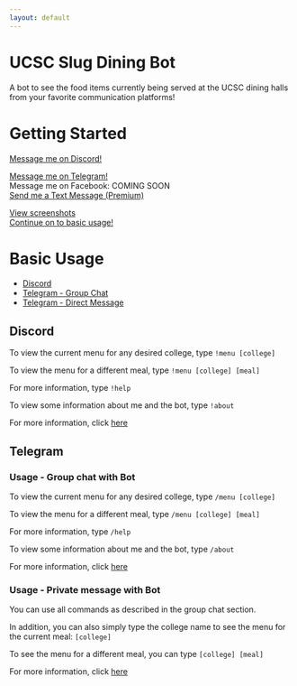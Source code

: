 ```yaml
---
layout: default
---
```


# UCSC Slug Dining Bot

A bot to see the food items currently being served at the UCSC dining halls from your favorite communication platforms!

# Getting Started

[Message me on Discord!](discord-instructions)  
<!--[Join the Discord server!](https://discord.gg/fxtNHYh)  -->
<!--[Add me to your Discord server!](https://discordapp.com/oauth2/authorize?client_id=530255285038612481&scope=bot)  -->
[Message me on Telegram!](https://t.me/UCSCDining_bot)  
Message me on Facebook: COMING SOON  
[Send me a Text Message (Premium)](sms)  

[View screenshots](screenshots)  
[Continue on to basic usage!](#basic-usage)

# Basic Usage

- [Discord](#discord)
- [Telegram - Group Chat](#usage---group-chat-with-bot)
- [Telegram - Direct Message](#usage---private-message-with-bot)

## Discord

To view the current menu for any desired college, type `!menu [college]`

To view the menu for a different meal, type `!menu [college] [meal]`

For more information, type `!help`

To view some information about me and the bot, type `!about`

For more information, click [here](discord)

## Telegram

### Usage - Group chat with Bot

To view the current menu for any desired college, type `/menu [college]`

To view the menu for a different meal, type `/menu [college] [meal]`

For more information, type `/help`

To view some information about me and the bot, type `/about`

For more information, click [here](telegram#group-chat)

### Usage - Private message with Bot

You can use all commands as described in the group chat section.

In addition, you can also simply type the college name to see the menu for the current meal: `[college]`

To see the menu for a different meal, you can type `[college] [meal]`

For more information, click [here](telegram#private-message)
